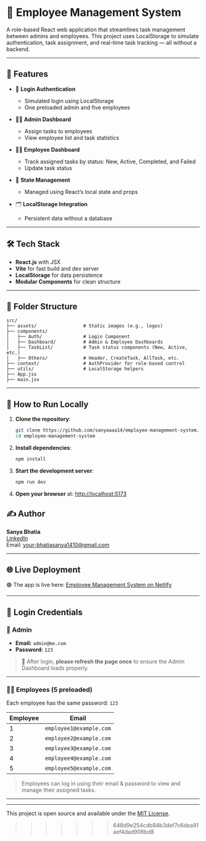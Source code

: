 
# 💼 Employee Management System

A role-based React web application that streamlines task management between admins and employees. This project uses LocalStorage to simulate authentication, task assignment, and real-time task tracking — all without a backend.

---

## 🚀 Features

- 🔐 **Login Authentication**
  - Simulated login using LocalStorage
  - One preloaded admin and five employees

- 🧑‍💼 **Admin Dashboard**
  - Assign tasks to employees
  - View employee list and task statistics

- 👷‍♂️ **Employee Dashboard**
  - Track assigned tasks by status: New, Active, Completed, and Failed
  - Update task status

- 🧠 **State Management**
  - Managed using React’s local state and props

- 🗂️ **LocalStorage Integration**
  - Persistent data without a database

---

## 🛠️ Tech Stack

- **React.js** with JSX
- **Vite** for fast build and dev server
- **LocalStorage** for data persistence
- **Modular Components** for clean structure

---

## 📁 Folder Structure

```
src/
├── assets/                 # Static images (e.g., logos)
├── components/
│   ├── Auth/               # Login Component
│   ├── Dashboard/          # Admin & Employee Dashboards
│   ├── TaskList/           # Task status components (New, Active, etc.)
│   ├── Others/             # Header, CreateTask, AllTask, etc.
├── context/                # AuthProvider for role-based control
├── utils/                  # LocalStorage helpers
├── App.jsx
├── main.jsx
```

---

## 🧪 How to Run Locally

1. **Clone the repository**:
   ```bash
   git clone https://github.com/sanyaaaa14/employee-management-system.git
   cd employee-management-system
   ```

2. **Install dependencies**:
   ```bash
   npm install
   ```

3. **Start the development server**:
   ```bash
   npm run dev
   ```

4. **Open your browser** at:
   [http://localhost:5173](http://localhost:5173)



## ✍️ Author

**Sanya Bhatia**  
[LinkedIn](https://www.linkedin.com/in/sanyabhatia/)  
Email: your-bhatiasanya1410@gmail.com

---

## 🌐 Live Deployment

🟢 The app is live here: [Employee Management System on Netlify](https://ornate-clafoutis-625f33.netlify.app/)



---

## 🔐 Login Credentials

### 👑 Admin
- **Email:** `admin@me.com`
- **Password:** `123`

> 📌 After login, **please refresh the page once** to ensure the Admin Dashboard loads properly.

---

### 👷‍♂️ Employees (5 preloaded)

Each employee has the same password: `123`

| Employee | Email                    |
|----------|--------------------------|
| 1        | `employee1@example.com`  |
| 2        | `employee2@example.com`  |
| 3        | `employee3@example.com`  |
| 4        | `employee4@example.com`  |
| 5        | `employee5@example.com`  |

> Employees can log in using their email & password to view and manage their assigned tasks.

---



---



This project is open source and available under the [MIT License](LICENSE).
>>>>>>> 648d9e254cdb84b3def7c6dea91aef4dad906bd8
